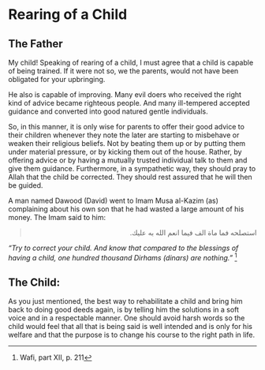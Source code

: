 Rearing of a Child
==================

The Father
----------

My child! Speaking of rearing of a child, I must agree that a child is
capable of being trained. If it were not so, we the parents, would not
have been obligated for your upbringing.

He also is capable of improving. Many evil doers who received the right
kind of advice became righteous people. And many ill-tempered accepted
guidance and converted into good natured gentle individuals.

So, in this manner, it is only wise for parents to offer their good
advice to their children whenever they note the later are starting to
misbehave or weaken their religious beliefs. Not by beating them up or
by putting them under material pressure, or by kicking them out of the
house. Rather, by offering advice or by having a mutually trusted
individual talk to them and give them guidance. Furthermore, in a
sympathetic way, they should pray to Allah that the child be corrected.
They should rest assured that he will then be guided.

A man named Dawood (David) went to Imam Musa al-Kazim (as) complaining
about his own son that he had wasted a large amount of his money. The
Imam said to him:

<blockquote dir="rtl">
  <p>
استصلحه فما ماة الف فيما انعم الله به عليك.
  </p>
</blockquote>

*“Try to correct your child. And know that compared to the blessings of
having a child, one hundred thousand Dirhams (dinars) are nothing.”*
[^1]

The Child:
----------

As you just mentioned, the best way to rehabilitate a child and bring
him back to doing good deeds again, is by telling him the solutions in a
soft voice and in a respectable manner. One should avoid harsh words so
the child would feel that all that is being said is well intended and is
only for his welfare and that the purpose is to change his course to the
right path in life.

[^1]: Wafi, part XII, p. 211


